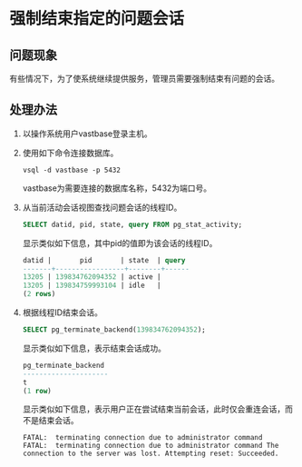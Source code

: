 # 强制结束指定的问题会话

## 问题现象

有些情况下，为了使系统继续提供服务，管理员需要强制结束有问题的会话。

## 处理办法

1. 以操作系统用户vastbase登录主机。

2. 使用如下命令连接数据库。

   ```shell
   vsql -d vastbase -p 5432
   ```

   vastbase为需要连接的数据库名称，5432为端口号。

3. 从当前活动会话视图查找问题会话的线程ID。

   ```sql
   SELECT datid, pid, state, query FROM pg_stat_activity;
   ```

   显示类似如下信息，其中pid的值即为该会话的线程ID。

   ```sql
   datid |       pid       | state  | query
   -------+-----------------+--------+------
   13205 | 139834762094352 | active |
   13205 | 139834759993104 | idle   |
   (2 rows)
   ```

4. 根据线程ID结束会话。

   ```sql
   SELECT pg_terminate_backend(139834762094352);
   ```

   显示类似如下信息，表示结束会话成功。

   ```sql
   pg_terminate_backend
   ---------------------
   t
   (1 row)
   ```

   显示类似如下信息，表示用户正在尝试结束当前会话，此时仅会重连会话，而不是结束会话。

   ```
   FATAL:  terminating connection due to administrator command
   FATAL:  terminating connection due to administrator command The connection to the server was lost. Attempting reset: Succeeded.
   ```